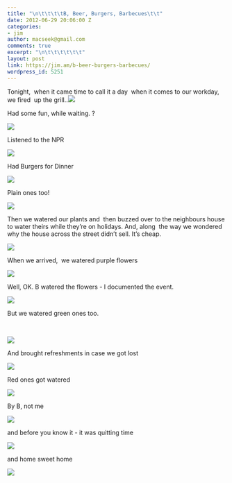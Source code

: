 ```yaml
---
title: "\n\t\t\t\tB, Beer, Burgers, Barbecues\t\t"
date: 2012-06-29 20:06:00 Z
categories:
- jim
author: macseek@gmail.com
comments: true
excerpt: "\n\t\t\t\t\t\t"
layout: post
link: https://jim.am/b-beer-burgers-barbecues/
wordpress_id: 5251
---
```


Tonight,  when it came time to call it a day  when it comes to our workday, we fired  up the grill..![](http://jim.am/images/2012/06/JIM_4824.jpg)




Had some fun, while waiting. ?




[![](http://jim.am/images/2012/06/JIM_48271.jpg)](http://jim.am/b-beer-burgers-barbecues/jim_4827-2/)




Listened to the NPR




[![](http://jim.am/images/2012/06/JIM_4833.jpg)](http://jim.am/b-beer-burgers-barbecues/jim_4833/)




Had Burgers for Dinner




[![](http://jim.am/images/2012/06/JIM_4836.jpg)](http://jim.am/b-beer-burgers-barbecues/jim_4836/)




Plain ones too!




[![](http://jim.am/images/2012/06/JIM_4834.jpg)](http://jim.am/b-beer-burgers-barbecues/jim_4834/)




Then we watered our plants and  then buzzed over to the neighbours house to water theirs while they’re on holidays. And, along  the way we wondered why the house across the street didn’t sell. It’s cheap.




[![](http://jim.am/images/2012/06/JIM_4838.jpg)](http://jim.am/b-beer-burgers-barbecues/jim_4838/)




When we arrived,  we watered purple flowers




[![](http://jim.am/images/2012/06/JIM_4839.jpg)](http://jim.am/b-beer-burgers-barbecues/jim_4839/)




Well, OK. B watered the flowers - I documented the event.




[![](http://jim.am/images/2012/06/JIM_4844.jpg)](http://jim.am/b-beer-burgers-barbecues/jim_4844/)




But we watered green ones too.




 




[![](http://jim.am/images/2012/06/JIM_4846.jpg)](http://jim.am/b-beer-burgers-barbecues/jim_4846/)




And brought refreshments in case we got lost




![](http://jim.am/images/2012/06/JIM_4841.jpg)




Red ones got watered




[![](http://jim.am/images/2012/06/JIM_4847.jpg)](http://jim.am/b-beer-burgers-barbecues/jim_4847/)




By B, not me




[![](http://jim.am/images/2012/06/JIM_4859.jpg)](http://jim.am/b-beer-burgers-barbecues/jim_4859/)




and before you know it - it was quitting time




[![](http://jim.am/images/2012/06/JIM_4866.jpg)](http://jim.am/b-beer-burgers-barbecues/jim_4866/)




and home sweet home




[![](http://jim.am/images/2012/06/JIM_4870.jpg)](http://jim.am/b-beer-burgers-barbecues/jim_4870/)




 


		
